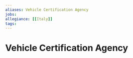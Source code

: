 ```yaml
---
aliases: Vehicle Certification Agency
jobs:
allegiance: [[Italy]]
tags: 
---
```


# Vehicle Certification Agency
